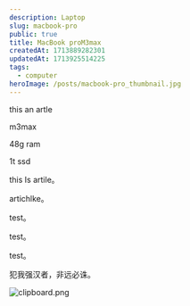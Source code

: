 ```yaml
---
description: Laptop
slug: macbook-pro
public: true
title: MacBook proM3max
createdAt: 1713889282301
updatedAt: 1713925514225
tags:
  - computer
heroImage: /posts/macbook-pro_thumbnail.jpg
---
```

this an artle

m3max

48g ram

1t ssd


this Is artile。

artichlke。

test。

test。

test。


犯我强汉者，非远必诛。

![clipboard.png](/posts/macbook-pro_clipboard-png.png)
